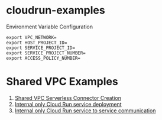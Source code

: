 # cloudrun-examples

Environment Variable Configuration
```
export VPC_NETWORK=
export HOST_PROJECT_ID=
export SERVICE_PROJECT_ID=
export SERVICE_PROJECT_NUMBER=
export ACCESS_POLICY_NUMBER=
```

# Shared VPC Examples
1. [Shared VPC Serverless Connector Creation](shared-vpc-examples/serverless-connector.md)
1. [Internal only Cloud Run service deployment](internal-only-service.md)
1. [Internal only Cloud Run service to service communication](internal-only-service-to-service.md)
